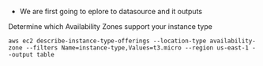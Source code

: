 - We are first going to eplore to datasource and it outputs

Determine which Availability Zones support your instance type
```
aws ec2 describe-instance-type-offerings --location-type availability-zone --filters Name=instance-type,Values=t3.micro --region us-east-1 --output table
```